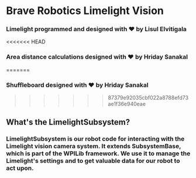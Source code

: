 # Brave Robotics Limelight Vision
### Limelight programmed and designed with ♥ by Lisul Elvitigala
<<<<<<< HEAD
### Area distance calculations designed with ♥ by Hriday Sanakal
=======
### Shuffleboard  designed with ♥ by Hriday Sanakal
>>>>>>> 87379e92035cbf022a8788efd73ae1f36e940eae

## What's the LimelightSubsystem?
### LimelightSubsystem is our robot code for interacting with the Limelight vision camera system. It extends SubsystemBase, which is part of the WPILib framework. We use it to manage the Limelight's settings and to get valuable data for our robot to act upon.